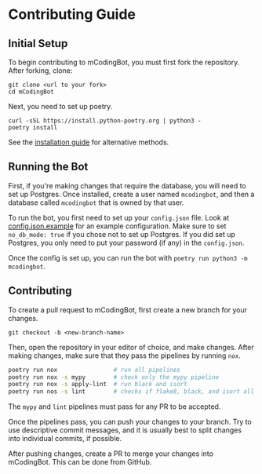 # Contributing Guide

## Initial Setup

To begin contributing to mCodingBot, you must first fork the repository. After
forking, clone:

```
git clone <url to your fork>
cd mCodingBot
```

Next, you need to set up poetry.

```
curl -sSL https://install.python-poetry.org | python3 -
poetry install
```

See the [installation guide](https://python-poetry.org/docs/#installation) for
alternative methods.

## Running the Bot

First, if you're making changes that require the database, you will need to set
up Postgres. Once installed, create a user named `mcodingbot`, and then a
database called `mcodingbot` that is owned by that user.

To run the bot, you first need to set up your `config.json` file. Look at
[config.json.example](https://github.com/mcb-dev/mCodingBot/blob/main/config.json.example)
for an example configuration. Make sure to set `no_db_mode: true` if you chose not to
set up Postgres. If you did set up Postgres, you only need to put your password
(if any) in the `config.json`.

Once the config is set up, you can run the bot with
`poetry run python3 -m mcodingbot`.

## Contributing

To create a pull request to mCodingBot, first create a new branch for your
changes.

```
git checkout -b <new-branch-name>
```

Then, open the repository in your editor of choice, and make changes. After
making changes, make sure that they pass the pipelines by running `nox`.

```bash
poetry run nox                # run all pipelines
poetry run nox -s mypy        # check only the mypy pipeline
poetry run nox -s apply-lint  # run black and isort
poetry run nos -s lint        # checks if flake8, black, and isort all pass
```

The `mypy` and `lint` pipelines must pass for any PR to be accepted.

Once the pipelines pass, you can push your changes to your branch. Try to use
descriptive commit messages, and it is usually best to split changes into
individual commits, if possible.

After pushing changes, create a PR to merge your changes into mCodingBot. This
can be done from GitHub.
